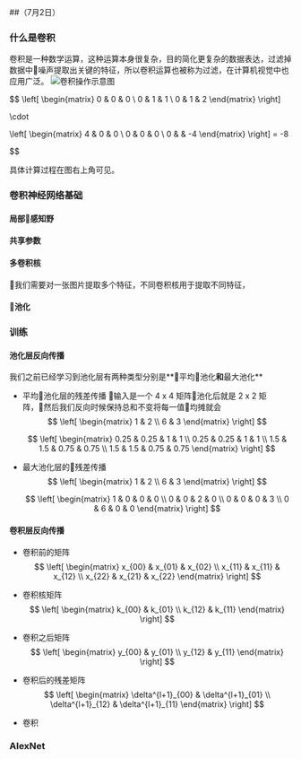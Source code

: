 ##（7月2日）
### 什么是卷积
卷积是一种数学运算，这种运算本身很复杂，目的简化更复杂的数据表达，过滤掉数据中噪声提取出关键的特征，所以卷积运算也被称为过滤，在计算机视觉中也应用广泛。
![卷积操作示意图](https://upload-images.jianshu.io/upload_images/8207483-4088db2e29f35319.jpg?imageMogr2/auto-orient/strip%7CimageView2/2/w/1240)

 
$$
 \left[
 \begin{matrix}
   0 & 0 & 0 \\
   0 & 1 & 1 \\
   0 & 1 & 2
  \end{matrix}
  \right] 
  
  \cdot

 \left[
 \begin{matrix}
   4 & 0 & 0 \\
   0 & 0 & 0 \\
   0 &  & -4
  \end{matrix}
  \right] 
= -8
  
$$

具体计算过程在图右上角可见。

### 卷积神经网络基础
#### 局部感知野
#### 共享参数
#### 多卷积核
我们需要对一张图片提取多个特征，不同卷积核用于提取不同特征，
#### 池化
### 训练
#### 池化层反向传播
我们之前已经学习到池化层有两种类型分别是**平均池化**和**最大池化**
- 平均池化层的残差传播
输入是一个 4 x 4 矩阵池化后就是 2 x 2 矩阵，然后我们反向时候保持总和不变将每一值均摊就会
$$
 \left[
 \begin{matrix}
   1 & 2  \\
   6 & 3 
  \end{matrix}
  \right] 
  $$

  $$
 \left[
 \begin{matrix}
   0.25 & 0.25 & 1 & 1  \\
   0.25 & 0.25 & 1 & 1  \\
   1.5 & 1.5 & 0.75 & 0.75 \\ 
   1.5 & 1.5 & 0.75 & 0.75  
  \end{matrix}
  \right]
  $$
- 最大池化层的残差传播
$$
 \left[
 \begin{matrix}
   1 & 2  \\
   6 & 3 
  \end{matrix}
  \right] 
  $$

  $$
 \left[
 \begin{matrix}
   1 & 0 & 0 & 0  \\
   0 & 0 & 2 & 0  \\
   0 & 0 & 0 & 3 \\ 
   0 & 6 & 0 & 0  
  \end{matrix}
  \right]
  $$

#### 卷积层反向传播
- 卷积前的矩阵
$$
 \left[
 \begin{matrix}
   x_{00} & x_{01} & x_{02}   \\
   x_{11} & x_{11} & x_{12}   \\
   x_{22} & x_{21} & x_{22}   
  \end{matrix}
  \right]
$$
- 卷积核矩阵
$$
 \left[
 \begin{matrix}
   k_{00} & k_{01}    \\
   k_{12} & k_{11}    
  \end{matrix}
  \right]
$$

- 卷积之后矩阵
$$
 \left[
 \begin{matrix}
   y_{00} & y_{01}    \\
   y_{12} & y_{11}    
  \end{matrix}
  \right]
$$

- 卷积后的残差矩阵
$$
 \left[
 \begin{matrix}
   \delta^{l+1}_{00} & \delta^{l+1}_{01}    \\
   \delta^{l+1}_{12} & \delta^{l+1}_{11}    
  \end{matrix}
  \right]
$$

- 卷积

### AlexNet
